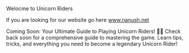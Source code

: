 Welocme to Unicorn Riders

If you are looking for our website go here
www.nanush.net

Coming Soon: Your Ultimate Guide to Playing Unicorn Riders! 🌈🦄
Check back soon for a comprehensive guide to mastering the game. Learn tips, tricks, and everything you need to become a legendary Unicorn Rider!
